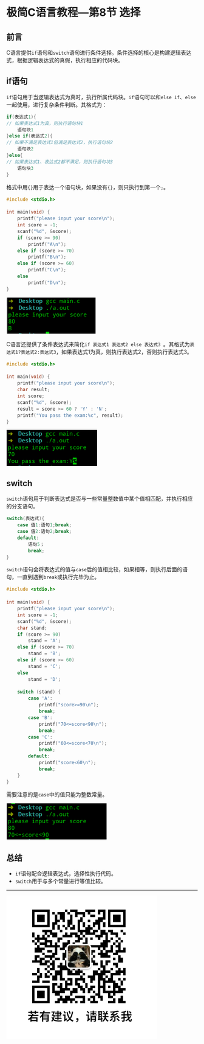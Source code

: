 # 极简C语言教程—第8节 选择

## 前言

C语言提供`if`语句和`switch`语句进行条件选择。条件选择的核心是构建逻辑表达式，根据逻辑表达式的真假，执行相应的代码块。

## if语句

`if`语句用于当逻辑表达式为真时，执行所属代码块。`if`语句可以和`else if`、`else`一起使用，进行复杂条件判断。其格式为：

```c
if(表达式1){
// 如果表达式1为真，则执行语句块1
    语句块1
}else if(表达式2){
// 如果不满足表达式1但满足表达式2，执行语句块2
    语句块2
}else{
// 如果表达式1、表达式2都不满足，则执行语句块3
	语句块3
}
```

格式中用`{}`用于表达一个语句块，如果没有`{}`，则只执行到第一个`;`。

```c
#include <stdio.h>

int main(void) {
    printf("please input your score\n");
    int score = -1;
    scanf("%d", &score);
    if (score >= 90)
        printf("A\n");
    else if (score >= 70)
        printf("B\n");
    else if (score >= 60)
        printf("C\n");
    else
        printf("D\n");
}
```

![选择_if](图片/8/选择_if.png)

C语言还提供了条件表达式来简化`if 表达式1 表达式2 else 表达式3 `。其格式为`表达式1?表达式2:表达式3`，如果表达式1为真，则执行表达式2，否则执行表达式3。

```c
#include <stdio.h>

int main(void) {
    printf("please input your score\n");
    char result;
    int score;
    scanf("%d", &score);
    result = score >= 60 ? 'Y' : 'N';
    printf("You pass the exam:%c", result);
}
```

![选择_条件表达式](图片/8/选择_条件表达式.png)

## switch

`switch`语句用于判断表达式是否与一些常量整数值中某个值相匹配，并执行相应的分支语句。

```c
switch(表达式){
    case 值1:语句1;break;
    case 值2:语句2;break;
    default:
        语句5；
        break;
}
```
`switch`语句会将表达式的值与`case`后的值相比较，如果相等，则执行后面的语句，一直到遇到`break`或执行完毕为止。
```c
#include <stdio.h>

int main(void) {
    printf("please input your score\n");
    int score = -1;
    scanf("%d", &score);
    char stand;
    if (score >= 90)
        stand = 'A';
    else if (score >= 70)
        stand = 'B';
    else if (score >= 60)
        stand = 'C';
    else
        stand = 'D';

    switch (stand) {
        case 'A':
            printf("score>=90\n");
            break;
        case 'B':
            printf("70<=score<90\n");
            break;
        case 'C':
            printf("60<=score<70\n");
            break;
        default:
            printf("score<60\n");
            break;
    }
}
```

需要注意的是`case`中的值只能为整数常量。

![switch](图片/8/switch.png)

## 总结

- `if`语句配合逻辑表达式，选择性执行代码。
- `switch`用于与多个常量进行等值比较。

---

![微信号](图片/微信号.png)
